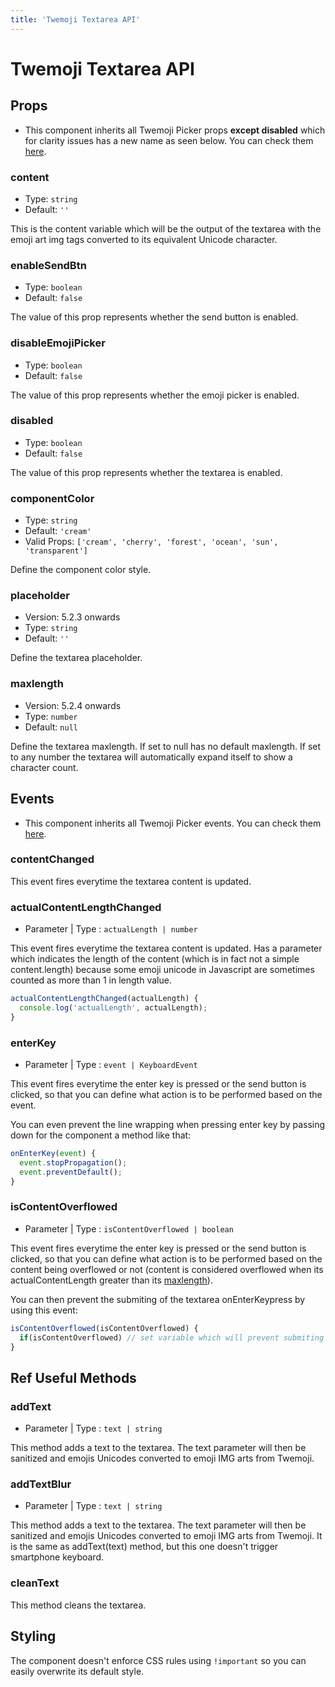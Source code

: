 ```yaml
---
title: 'Twemoji Textarea API'
---
```


# Twemoji Textarea API

## Props

- This component inherits all Twemoji Picker props **except disabled** which for clarity issues has a new name as seen below. You can check them [here](/docs/twemoji-picker-api#props).

### content
- Type: ``string``
- Default: ``''``

This is the content variable which will be the output of the textarea with the emoji art img tags converted to its equivalent Unicode character.

### enableSendBtn
- Type: ``boolean``
- Default: ``false``

The value of this prop represents whether the send button is enabled.

### disableEmojiPicker
- Type: ``boolean``
- Default: ``false``

The value of this prop represents whether the emoji picker is enabled.

### disabled
- Type: ``boolean``
- Default: ``false``

The value of this prop represents whether the textarea is enabled.

### componentColor
- Type: ``string``
- Default: ``'cream'``
- Valid Props: ``['cream', 'cherry', 'forest', 'ocean', 'sun', 'transparent']``

Define the component color style.

### placeholder
- Version: 5.2.3 onwards
- Type: ``string``
- Default: ``''``

Define the textarea placeholder.

### maxlength
- Version: 5.2.4 onwards
- Type: ``number``
- Default: ``null``

Define the textarea maxlength. If set to null has no default maxlength. If set to any number the textarea will automatically expand itself to show a character count.

## Events

- This component inherits all Twemoji Picker events. You can check them [here](/docs/twemoji-picker-api#events).

### contentChanged

This event fires everytime the textarea content is updated.

### actualContentLengthChanged
- Parameter | Type : ``actualLength | number``

This event fires everytime the textarea content is updated. Has a parameter which indicates the length of the content (which is in fact not a simple content.length) because some emoji unicode in Javascript are sometimes counted as more than 1 in length value.

```js
actualContentLengthChanged(actualLength) {
  console.log('actualLength', actualLength);
}
```

### enterKey
- Parameter | Type : ``event | KeyboardEvent``

This event fires everytime the enter key is pressed or the send button is clicked, so that you can define what action is to be performed based on the event.

You can even prevent the line wrapping when pressing enter key by passing down for the component a method like that:
```js
onEnterKey(event) {
  event.stopPropagation();
  event.preventDefault();
}
```

### isContentOverflowed
- Parameter | Type : ``isContentOverflowed | boolean``

This event fires everytime the enter key is pressed or the send button is clicked, so that you can define what action is to be performed based on the content being overflowed or not (content is considered overflowed when its actualContentLength greater than its [maxlength](/docs/twemoji-picker-api#maxlength)).

You can then prevent the submiting of the textarea onEnterKeypress by using this event:
```js
isContentOverflowed(isContentOverflowed) {
  if(isContentOverflowed) // set variable which will prevent submiting of textarea
}
```

## Ref Useful Methods

### addText
- Parameter | Type : ``text | string``

This method adds a text to the textarea. The text parameter will then be sanitized and emojis Unicodes converted to emoji IMG arts from Twemoji.

### addTextBlur
- Parameter | Type : ``text | string``

This method adds a text to the textarea. The text parameter will then be sanitized and emojis Unicodes converted to emoji IMG arts from Twemoji. It is the same as addText(text) method, but this one doesn't trigger smartphone keyboard.

### cleanText

This method cleans the textarea.

## Styling

The component doesn't enforce CSS rules using `!important` so you can easily overwrite its default style.